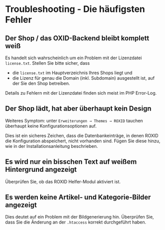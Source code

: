 # Troubleshooting - Die häufigsten Fehler

## Der Shop / das OXID-Backend bleibt komplett weiß

Es handelt sich wahrscheinlich um ein Problem mit der Lizenzdatei `license.txt`. Stellen Sie bitte sicher, dass
* die `license.txt` im Hauptverzeichnis Ihres Shops liegt und
* die Lizenz für genau die Domain (inkl. Subdomain) ausgestellt ist, auf der Sie den Shop betreiben.

Details zu Fehlern mit der Lizenzdatei finden sich meist im PHP Error-Log.


## Der Shop lädt, hat aber überhaupt kein Design

Weiteres Symptom: unter `Erweiterungen → Themes → ROXID` tauchen überhaupt keine Konfigurationsoptionen auf.

Dies ist ein sicheres Zeichen, dass die Datenbankeinträge, in denen ROXID die Konfiguration abspeichert, nicht vorhanden sind. Fügen Sie diese hinzu, wie in der Installationsanleitung beschrieben.


## Es wird nur ein bisschen Text auf weißem Hintergrund angezeigt

Überprüfen Sie, ob das ROXID Helfer-Modul aktiviert ist.


## Es werden keine Artikel- und Kategorie-Bilder angezeigt

Dies deutet auf ein Problem mit der Bildgenerierung hin. Überprüfen Sie, dass Sie die Änderung an der `.htaccess` korrekt durchgeführt haben.
